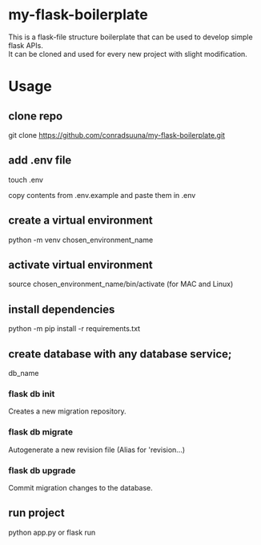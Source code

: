# my-flask-boilerplate
This is a flask-file structure boilerplate that can be used to develop simple flask APIs. <br>
It can be cloned and used for every new project with slight modification.

# Usage
## clone repo
git clone https://github.com/conradsuuna/my-flask-boilerplate.git


## add .env file
touch .env

copy contents from .env.example and paste them in .env

## create a virtual environment
python -m venv chosen_environment_name

## activate virtual environment
source chosen_environment_name/bin/activate (for MAC and Linux)

## install dependencies 
python -m pip install -r requirements.txt

## create database with any database service;
db_name

### flask db init
Creates a new migration repository.

### flask db migrate
Autogenerate a new revision file (Alias for 'revision...)

### flask db upgrade
Commit migration changes to the database.
<!-- flask db stamp head -->
<!-- flask db merge heads -->

## run project
python app.py
or
flask run
